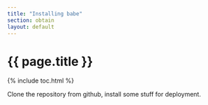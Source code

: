 ```yaml
---
title: "Installing babe"
section: obtain
layout: default
---
```


# {{ page.title }}

{% include toc.html %}

Clone the repository from github, install some stuff for deployment.


